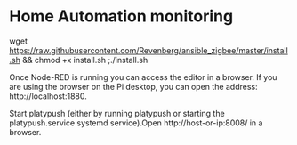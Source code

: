 # Home Automation monitoring
wget https://raw.githubusercontent.com/Revenberg/ansible_zigbee/master/install.sh && chmod +x install.sh ;./install.sh

Once Node-RED is running you can access the editor in a browser.
If you are using the browser on the Pi desktop, you can open the address: http://localhost:1880.

Start platypush (either by running platypush or starting the platypush.service systemd service).Open http://host-or-ip:8008/ in a browser.